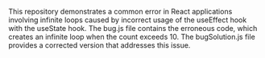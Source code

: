 This repository demonstrates a common error in React applications involving infinite loops caused by incorrect usage of the useEffect hook with the useState hook. The bug.js file contains the erroneous code, which creates an infinite loop when the count exceeds 10. The bugSolution.js file provides a corrected version that addresses this issue.
